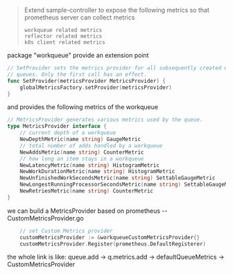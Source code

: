 >Extend sample-controller to expose the following metrics so that prometheus server can collect metrics
>```
> workqueue related metrics 
> reflector related metrics
> k8s client related metrics
>```
>

package "workqueue" provide an extension point 

```go
// SetProvider sets the metrics provider for all subsequently created work
// queues. Only the first call has an effect.
func SetProvider(metricsProvider MetricsProvider) {
	globalMetricsFactory.setProvider(metricsProvider)
}
```

and provides the following metrics of the workqueue

```go
// MetricsProvider generates various metrics used by the queue.
type MetricsProvider interface {
    // current depth of a workqueue
	NewDepthMetric(name string) GaugeMetric
    // total number of adds handled by a workqueue
	NewAddsMetric(name string) CounterMetric
    // how long an item stays in a workqueue
	NewLatencyMetric(name string) HistogramMetric
	NewWorkDurationMetric(name string) HistogramMetric
	NewUnfinishedWorkSecondsMetric(name string) SettableGaugeMetric
	NewLongestRunningProcessorSecondsMetric(name string) SettableGaugeMetric
	NewRetriesMetric(name string) CounterMetric
}
```

we can build a MetricsProvider based on prometheus -- CustomMetricsProvider.go

```go
	// set Custom Metrics provider
	customMetricsProvider := &workqueueCustomMetricsProvider{}
	customMetricsProvider.Register(prometheus.DefaultRegisterer)
```

the whole link is like:
queue.add -> q.metrics.add -> defaultQueueMetrics -> CustomMetricsProvider

